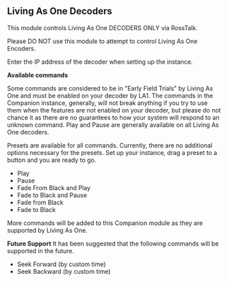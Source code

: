 ## Living As One Decoders

This module controls Living As One DECODERS ONLY via RossTalk.

Please DO NOT use this module to attempt to control Living As One Encoders.

Enter the IP address of the decoder when setting up the instance.

**Available commands**

Some commands are considered to be in "Early Field Trials" by
Living As One and must be enabled on your decoder by LA1.
The commands in the Companion instance, generally, will not
break anything if you try to use them when the features are
not enabled on your decoder, but please do not chance it as
there are no guarantees to how your system will respond to
an unknown command. Play and Pause are generally available
on all Living As One decoders.

Presets are available for all commands. Currently, there are
no additional options necessary for the presets. Set up your instance,
drag a preset to a button and you are ready to go.

* Play
* Pause
* Fade From Black and Play
* Fade to Black and Pause
* Fade from Black
* Fade to Black

More commands will be added to this Companion module as they
are supported by Living As One.



**Future Support**
It has been suggested that the following commands will be supported in the future.

* Seek Forward (by custom time)
* Seek Backward (by custom time)